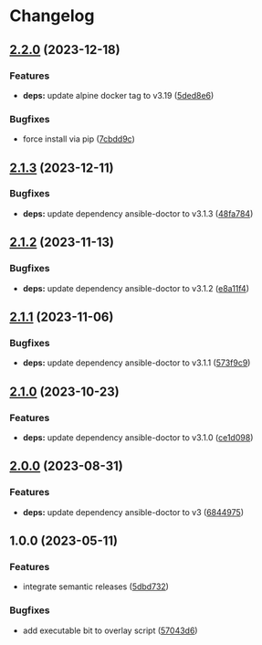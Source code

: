 # Changelog

## [2.2.0](https://github.com/actionhippie/ansible-doctor/compare/v2.1.3...v2.2.0) (2023-12-18)


### Features

* **deps:** update alpine docker tag to v3.19 ([5ded8e6](https://github.com/actionhippie/ansible-doctor/commit/5ded8e6c31f9a5d912762d0821e809f10b655ccd))


### Bugfixes

* force install via pip ([7cbdd9c](https://github.com/actionhippie/ansible-doctor/commit/7cbdd9c647452d76f061836500efd5184fa91c01))

## [2.1.3](https://github.com/actionhippie/ansible-doctor/compare/v2.1.2...v2.1.3) (2023-12-11)


### Bugfixes

* **deps:** update dependency ansible-doctor to v3.1.3 ([48fa784](https://github.com/actionhippie/ansible-doctor/commit/48fa7848708eda5cc2dbb5b8152b93cae0f98cea))

## [2.1.2](https://github.com/actionhippie/ansible-doctor/compare/v2.1.1...v2.1.2) (2023-11-13)


### Bugfixes

* **deps:** update dependency ansible-doctor to v3.1.2 ([e8a11f4](https://github.com/actionhippie/ansible-doctor/commit/e8a11f4162a701298145bea404c44b21659c5df4))

## [2.1.1](https://github.com/actionhippie/ansible-doctor/compare/v2.1.0...v2.1.1) (2023-11-06)


### Bugfixes

* **deps:** update dependency ansible-doctor to v3.1.1 ([573f9c9](https://github.com/actionhippie/ansible-doctor/commit/573f9c922d6d633c6741abff2e63270d00b7d4e0))

## [2.1.0](https://github.com/actionhippie/ansible-doctor/compare/v2.0.0...v2.1.0) (2023-10-23)


### Features

* **deps:** update dependency ansible-doctor to v3.1.0 ([ce1d098](https://github.com/actionhippie/ansible-doctor/commit/ce1d09899647e39b83955c80137d80838d80d488))

## [2.0.0](https://github.com/actionhippie/ansible-doctor/compare/v1.0.0...v2.0.0) (2023-08-31)


### Features

* **deps:** update dependency ansible-doctor to v3 ([6844975](https://github.com/actionhippie/ansible-doctor/commit/68449758187acc4c6c2b14bf8aa1d1a4a4df5673))

## 1.0.0 (2023-05-11)


### Features

* integrate semantic releases ([5dbd732](https://github.com/actionhippie/ansible-doctor/commit/5dbd732b433b0678f1927822ebcbb4de71ce6bbc))


### Bugfixes

* add executable bit to overlay script ([57043d6](https://github.com/actionhippie/ansible-doctor/commit/57043d6dd23c0df618aca83010a6582ac032e280))
